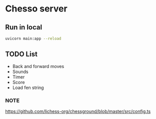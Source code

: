 # Chesso server

## Run in local

```bash
uvicorn main:app --reload
```

## TODO List

* Back and forward moves
* Sounds
* Timer
* Score
* Load fen string

### NOTE

https://github.com/lichess-org/chessground/blob/master/src/config.ts
